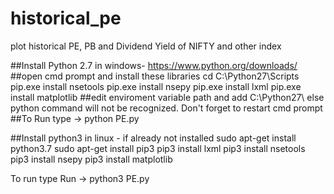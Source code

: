 # historical_pe
plot historical PE, PB and Dividend Yield of NIFTY and other index

##Install Python 2.7 in windows- https://www.python.org/downloads/
##open cmd prompt and install these libraries
cd C:\Python27\Scripts\
pip.exe install nsetools
pip.exe install nsepy
pip.exe install lxml
pip.exe install matplotlib
##edit enviroment variable path and add C:\Python27\ else python command will not be recognized. Don't forget to restart cmd prompt
##To Run type -> python PE.py


##Install python3 in linux - if already not installed
sudo apt-get install python3.7
sudo apt-get install pip3
pip3 install lxml 
pip3 install nsetools
pip3 install nsepy
pip3 install matplotlib

To run type Run -> python3 PE.py


